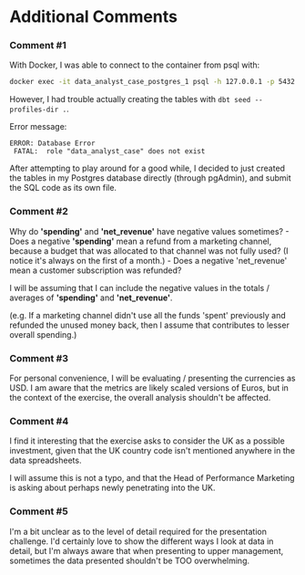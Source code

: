 # Additional Comments

### Comment #1
With Docker, I was able to connect to the container from psql with:
```bash
docker exec -it data_analyst_case_postgres_1 psql -h 127.0.0.1 -p 5432 -U data_analyst_case
```

However, I had trouble actually creating the tables with `dbt seed --profiles-dir .`.

Error message:
```
ERROR: Database Error
 FATAL:  role "data_analyst_case" does not exist
```

After attempting to play around for a good while, I decided to just created the tables in my Postgres database directly (through pgAdmin), and submit the SQL code as its own file.


### Comment #2
Why do **'spending'** and **'net_revenue'** have negative values sometimes?
	- Does a negative **'spending'** mean a refund from a marketing channel, because a budget that was allocated to that channel was not fully used? (I notice it's always on the first of a month.)
	- Does a negative 'net_revenue' mean a customer subscription was refunded?

I will be assuming that I can include the negative values in the totals / averages of **'spending'** and **'net_revenue'**. 

(e.g. If a marketing channel didn't use all the funds 'spent' previously and refunded the unused money back, then I assume that contributes to lesser overall spending.)


### Comment #3
For personal convenience, I will be evaluating / presenting the currencies as USD. I am aware that the metrics are likely scaled versions of Euros, but in the context of the exercise, the overall analysis shouldn't be affected. 


### Comment #4
I find it interesting that the exercise asks to consider the UK as a possible investment, given that the UK country code isn't mentioned anywhere in the data spreadsheets. 

I will assume this is not a typo, and that the Head of Performance Marketing is asking about perhaps newly penetrating into the UK.


### Comment #5
I'm a bit unclear as to the level of detail required for the presentation challenge. I'd certainly love to show the different ways I look at data in detail, but I'm always aware that when presenting to upper management, sometimes the data presented shouldn't be TOO overwhelming.

